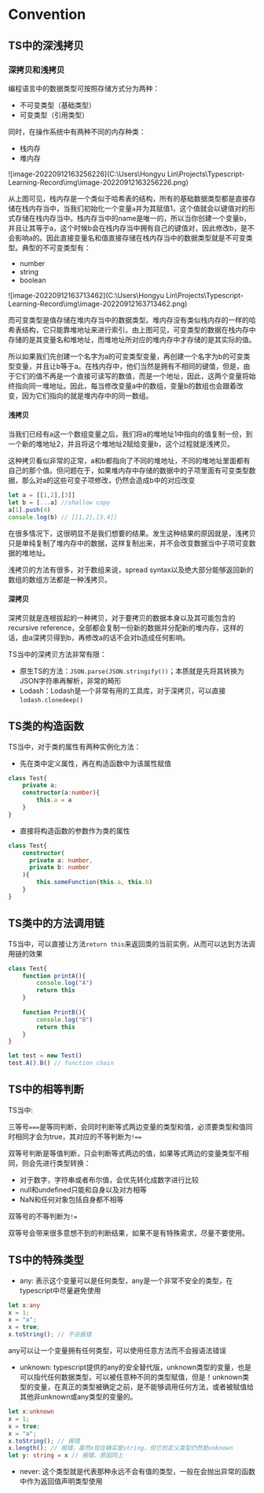 # Convention

## TS中的深浅拷贝

### 深拷贝和浅拷贝

编程语言中的数据类型可按照存储方式分为两种：

- 不可变类型（基础类型）
- 可变类型（引用类型）

同时，在操作系统中有两种不同的内存种类：

- 栈内存
- 堆内存

![image-20220912163256226](C:\Users\Hongyu Lin\Projects\Typescript-Learning-Record\img\image-20220912163256226.png)

从上图可见，栈内存是一个类似于哈希表的结构，所有的基础数据类型都是直接存储在栈内存当中，当我们初始化一个变量`a`并为其赋值1，这个值就会以键值对的形式存储在栈内存当中。栈内存当中的name是唯一的，所以当你创建一个变量b，并且让其等于a，这个时候b会在栈内存当中拥有自己的键值对，因此修改b，是不会影响a的。因此直接变量名和值直接存储在栈内存当中的数据类型就是不可变类型。典型的不可变类型有：

- number
- string
- boolean

![image-20220912163713462](C:\Users\Hongyu Lin\Projects\Typescript-Learning-Record\img\image-20220912163713462.png)

而可变类型是值存储在堆内存当中的数据类型。堆内存没有类似栈内存的一样的哈希表结构，它只能靠堆地址来进行索引。由上图可见，可变类型的数据在栈内存中存储的是其变量名和堆地址，而堆地址所对应的堆内存中才存储的是其实际的值。

所以如果我们先创建一个名字为a的可变类型变量，再创建一个名字为b的可变类型变量，并且让b等于a。在栈内存中，他们当然是拥有不相同的键值，但是，由于它们的值不再是一个直接可读写的数值，而是一个地址，因此，这两个变量将始终指向同一堆地址。因此，每当修改变量a中的数组，变量b的数组也会跟着改变，因为它们指向的就是堆内存中的同一数组。

#### 浅拷贝

当我们已经有a这一个数组变量之后，我们将a的堆地址1中指向的值复制一份，到一个新的堆地址2，并且将这个堆地址2赋给变量b，这个过程就是浅拷贝。

这种拷贝看似非常的正常，a和b都指向了不同的堆地址，不同的堆地址里面都有自己的那个值。但问题在于，如果堆内存中存储的数据中的子项里面有可变类型数据，那么对a的这些可变子项修改，仍然会造成b中的对应改变

```typescript
let a = [[1,2],[3]]
let b = [...a] //shallow copy
a[1].push(4)
console.log(b) // [[1,2],[3,4]]
```

在很多情况下，这很明显不是我们想要的结果。发生这种结果的原因就是，浅拷贝只是单纯复制了堆内存中的数据，这样复制出来，并不会改变数据当中子项可变数据的堆地址。

浅拷贝的方法有很多，对于数组来说，spread syntax以及绝大部分能够返回新的数组的数组方法都是一种浅拷贝。

#### 深拷贝

深拷贝就是连根拔起的一种拷贝，对于要拷贝的数据本身以及其可能包含的recursive reference，全部都会复制一份新的数据并分配新的堆内存，这样的话，由a深拷贝得到b，再修改a的话不会对b造成任何影响。

TS当中的深拷贝方法非常有限：

- 原生TS的方法：`JSON.parse(JSON.stringify())`；本质就是先将其转换为JSON字符串再解析，非常的畸形
- Lodash：Lodash是一个非常有用的工具库，对于深拷贝，可以直接`lodash.clonedeep()`

## TS类的构造函数

TS当中，对于类的属性有两种实例化方法：

- 先在类中定义属性，再在构造函数中为该属性赋值

```typescript
class Test{
    private a;
    constructor(a:number){
        this.a = a
    }
}
```

- 直接将构造函数的参数作为类的属性

```typescript
class Test{
    constructor(
      private a: number,
      private b: number
    ){
        this.someFunction(this.a, this.b)
    }
}
```

## TS类中的方法调用链

TS当中，可以直接让方法`return this`来返回类的当前实例，从而可以达到方法调用链的效果

```typescript
class Test{
    function printA(){
        console.log("A")
        return this
    }
    
    function PrintB(){
        console.log("B")
        return this
    }
}

let test = new Test()
test.A().B() // function chain
```

## TS中的相等判断

TS当中:

三等号`===`是等同判断，会同时判断等式两边变量的类型和值，必须要类型和值同时相同才会为true，其对应的不等判断为`!==`

双等号判断是等值判断，只会判断等式两边的值，如果等式两边的变量类型不相同，则会先进行类型转换：

- 对于数字，字符串或者布尔值，会优先转化成数字进行比较
- null和undefined只能和自身以及对方相等
- NaN和任何对象包括自身都不相等

双等号的不等判断为`!=`

双等号会带来很多意想不到的判断结果，如果不是有特殊需求，尽量不要使用。

## TS中的特殊类型

- any: 表示这个变量可以是任何类型，any是一个非常不安全的类型，在typescript中尽量避免使用

```typescript
let x:any
x = 1;
x = "a";
x = true;
x.toString(); // 不会报错
```

any可以让一个变量拥有任何类型，可以使用任意方法而不会报语法错误

- unknown: typescript提供的any的安全替代版，unknown类型的变量，也是可以指代任何数据类型，可以被任意种不同的类型赋值，但是！unknown类型的变量，在真正的类型被确定之前，是不能够调用任何方法，或者被赋值给其他非unknown或any类型的变量的。

```typescript
let x:unknown
x = 1;
x = true;
x = "a";
x.toString(); // 报错
x.length(); // 报错，虽然x现在确实是string，但它的定义类型仍然是unknown
let y: string = x // 报错，原因同上
```

- never: 这个类型就是代表那种永远不会有值的类型，一般在会抛出异常的函数中作为返回值声明类型使用